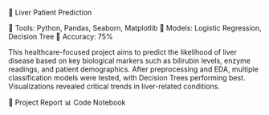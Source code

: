 🚀 Liver Patient Prediction

🔧 Tools: Python, Pandas, Seaborn, Matplotlib
🧠 Models: Logistic Regression, Decision Tree
🎯 Accuracy: 75%

This healthcare-focused project aims to predict the likelihood of liver disease based on key biological markers such as bilirubin levels, enzyme readings, and patient demographics. After preprocessing and EDA, multiple classification models were tested, with Decision Trees performing best. Visualizations revealed critical trends in liver-related conditions.

📄 Project Report
📊 Code Notebook
